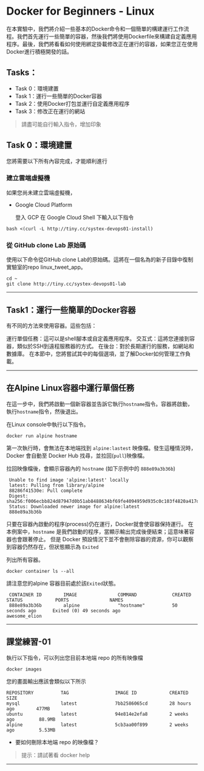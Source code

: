# Docker for Beginners - Linux

在本實驗中，我們將介紹一些基本的Docker命令和一個簡單的構建運行工作流程。我們首先運行一些簡單的容器，然後我們將使用Dockerfile來構建自定義應用程序。最後，我們將看看如何使用綁定掛載修改正在運行的容器，如果您正在使用Docker進行積極開發的話。

## Tasks：

* Task 0：環境建置
* Task 1：運行一些簡單的Docker容器
* Task 2：使用Docker打包並運行自定義應用程序
* Task 3：修改正在運行的網站

> 請盡可能自行輸入指令，增加印象

## Task 0：環境建置

您將需要以下所有內容完成，才能順利進行

### 建立雲端虛擬機

如果您尚未建立雲端虛擬機，

* Google Cloud Platform

    登入 GCP 在 Google Cloud Shell 下輸入以下指令

```
bash <(curl -L http://tiny.cc/systex-devops01-install)
```

### 從 GitHub clone Lab 原始碼

使用以下命令從GitHub clone Lab的原始碼。這將在一個名為的新子目錄中復制實驗室的repo linux_tweet_app。

```
cd ~
git clone http://tiny.cc/systex-devops01-lab
```

---

## Task1：運行一些簡單的Docker容器

有不同的方法來使用容器。這些包括：

運行單個任務：這可以是shell腳本或自定義應用程序。
交互式：這將您連接到容器，類似於SSH到遠程服務器的方式。
在後台：對於長期運行的服務，如網站和數據庫。
在本節中，您將嘗試其中的每個選項，並了解Docker如何管理工作負載。

---

## 在Alpine Linux容器中運行單個任務

在這一步中，我們將啟動一個新容器並告訴它執行`hostname`指令。容器將啟動，執行`hostname`指令，然後退出。

在Linux console中執行以下指令。

```
docker run alpine hostname
```

第一次執行時，會無法在本地端找到 `alpine:lastest` 映像檔。發生這種情況時， Docker 會自動至 Docker Hub 找尋，並拉回(`pull`)映像檔。

拉回映像檔後，會顯示容器內的 `hostname` (如下示例中的 `888e89a3b36b`)

```
 Unable to find image 'alpine:latest' locally
 latest: Pulling from library/alpine
 88286f41530e: Pull complete
 Digest: sha256:f006ecbb824d87947d0b51ab8488634bf69fe4094959d935c0c103f4820a417d
 Status: Downloaded newer image for alpine:latest
 888e89a3b36b
```
只要在容器內啟動的程序(process)仍在運行，Docker就會使容器保持運行。
在本例案中，`hostname` 是我們啟動的程序，當顯示輸出完成後便結束；這意味著容器也會跟著停止。
但是 Docker 預設情況下並不會刪除容器的資源，你可以觀察到容器仍然存在，但狀態顯示為 `Exited`

列出所有容器。

```
docker container ls --all
```

請注意您的alpine 容器目前處於該`Exited`狀態。

```
 CONTAINER ID        IMAGE               COMMAND             CREATED             STATUS            PORTS               NAMES
 888e89a3b36b        alpine              "hostname"          50 seconds ago      Exited (0) 49 seconds ago                       awesome_elion
```

---

## 課堂練習-01

執行以下指令，可以列出您目前本地端 repo 的所有映像檔

```
docker images
```

您的畫面輸出應該會類似以下所示

```
REPOSITORY          TAG                 IMAGE ID            CREATED             SIZE
mysql               latest              7bb2586065cd        28 hours ago        477MB
ubuntu              latest              94e814e2efa8        2 weeks ago         88.9MB
alpine              latest              5cb3aa00f899        2 weeks ago         5.53MB
```

* 要如何刪除本地端 repo 的映像檔？

> 提示：請試著看 docker help

---
